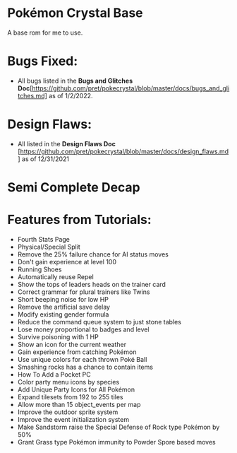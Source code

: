 # Pokémon Crystal Base

A base rom for me to use.

# Bugs Fixed:

* All bugs listed in the **Bugs and Glitches Doc**[https://github.com/pret/pokecrystal/blob/master/docs/bugs_and_glitches.md] as of 1/2/2022.

# Design Flaws: 

* All listed in the **Design Flaws Doc** [https://github.com/pret/pokecrystal/blob/master/docs/design_flaws.md] as of 12/31/2021

# Semi Complete Decap

# Features from Tutorials:

* Fourth Stats Page
* Physical/Special Split
* Remove the 25% failure chance for AI status moves
* Don't gain experience at level 100
* Running Shoes
* Automatically reuse Repel
* Show the tops of leaders heads on the trainer card
* Correct grammar for plural trainers like Twins
* Short beeping noise for low HP
* Remove the artificial save delay
* Modify existing gender formula
* Reduce the command queue system to just stone tables
* Lose money proportional to badges and level
* Survive poisoning with 1 HP
* Show an icon for the current weather
* Gain experience from catching Pokémon
* Use unique colors for each thrown Poké Ball
* Smashing rocks has a chance to contain items
* How To Add a Pocket PC
* Color party menu icons by species
* Add Unique Party Icons for All Pokémon
* Expand tilesets from 192 to 255 tiles
* Allow more than 15 object_events per map
* Improve the outdoor sprite system
* Improve the event initialization system
* Make Sandstorm raise the Special Defense of Rock type Pokémon by 50%
* Grant Grass type Pokémon immunity to Powder Spore based moves
